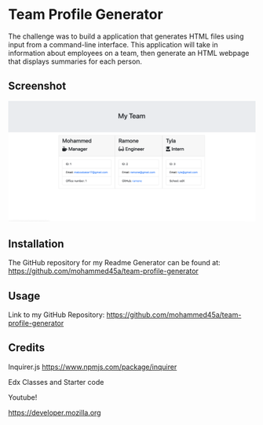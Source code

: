 # Team Profile Generator

The challenge was to build a application that generates HTML files using input from a command-line interface. This application will take in information about employees on a team, then generate an HTML webpage that displays summaries for each person.

## Screenshot
![alt text](./assets/myteamscreenshot.png)

## Installation
The GitHub repository for my Readme Generator can be found at: https://github.com/mohammed45a/team-profile-generator

## Usage
Link to my GitHub Repository: https://github.com/mohammed45a/team-profile-generator

## Credits
Inquirer.js https://www.npmjs.com/package/inquirer

Edx Classes and Starter code

Youtube!

https://developer.mozilla.org

